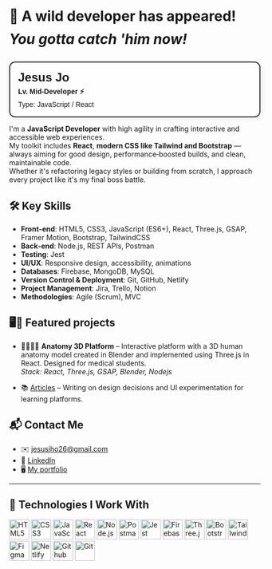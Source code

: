 # 🦑 A wild developer has appeared! <p style="margin-top: 12px;"><em>You gotta catch 'him now!</em></p>

<div style="display: flex; align-items: center; gap: 16px; background: #fefefe; border: 2px solid #333; border-radius: 12px; padding: 16px; box-shadow: 2px 2px 10px rgba(0,0,0,0.1); max-width: 500px; font-family: sans-serif;">
  <div>
    <h3 style="margin: 0; font-size: 1.5rem;">Jesus Jo</h3>
    <p style="margin: 4px 0 0 0; font-weight: bold;">Lv. Mid-Developer ⚡</p>
    <p style="margin: 4px 0 0 0;">Type: JavaScript / React</p>
  </div>
</div>

I'm a **JavaScript Developer** with high agility in crafting interactive and accessible web experiences.  
My toolkit includes **React**, **modern CSS like Tailwind and Bootstrap** — always aiming for good design, performance‑boosted builds, and clean, maintainable code.  
Whether it's refactoring legacy styles or building from scratch, I approach every project like it's my final boss battle.

## 🛠️ Key Skills

- **Front‑end**: HTML5, CSS3, JavaScript (ES6+), React, Three.js, GSAP, Framer Motion, Bootstrap, TailwindCSS
- **Back‑end**: Node.js, REST APIs, Postman
- **Testing**: Jest
- **UI/UX**: Responsive design, accessibility, animations
- **Databases**: Firebase, MongoDB, MySQL
- **Version Control & Deployment**: Git, GitHub, Netlify
- **Project Management**: Jira, Trello, Notion
- **Methodologies**: Agile (Scrum), MVC

## 🖥️🚀 Featured projects 
- 🩻👩🏼‍⚕️ **Anatomy 3D Platform** – Interactive platform with a 3D human anatomy model created in Blender and implemented using Three.js in React. Designed for medical students.  
  _Stack: React, Three.js, GSAP, Blender, Nodejs_

- 📚 [Articles](https://buymeacoffee.com/jesusjo/hora-de-un-poco-de-color) – Writing on design decisions and UI experimentation for learning platforms.


## 📬 Contact Me
- ✉️ jesusjho26@gmail.com  
- 🔗 [LinkedIn](https://www.linkedin.com/in/jesus-jo-255721210/)
- 🖥️ [My portfolio](https://jesusjoportfolio.netlify.app/)

---

## 🧰 Technologies I Work With
<p align="left">
  <img src="https://cdn.jsdelivr.net/gh/devicons/devicon/icons/html5/html5-original.svg" width="40" alt="HTML5"/>
  <img src="https://cdn.jsdelivr.net/gh/devicons/devicon/icons/css3/css3-original.svg" width="40" alt="CSS3"/>
  <img src="https://cdn.jsdelivr.net/gh/devicons/devicon/icons/javascript/javascript-original.svg" width="40" alt="JavaScript"/>
  <img src="https://cdn.jsdelivr.net/gh/devicons/devicon/icons/react/react-original.svg" width="40" alt="React"/>
  <img src="https://cdn.jsdelivr.net/gh/devicons/devicon/icons/nodejs/nodejs-original.svg" width="40" alt="Node.js"/>
  <img src="https://cdn.jsdelivr.net/gh/devicons/devicon/icons/postman/postman-original.svg" width="40" alt="Postman"/>
  <img src="https://cdn.jsdelivr.net/gh/devicons/devicon/icons/jest/jest-plain.svg" width="40" alt="Jest"/>
  <img src="https://cdn.jsdelivr.net/gh/devicons/devicon/icons/firebase/firebase-plain.svg" width="40" alt="Firebase"/>
  <img src="https://cdn.jsdelivr.net/gh/devicons/devicon/icons/threejs/threejs-original.svg" width="40" alt="Three.js"/>
  <img src="https://cdn.jsdelivr.net/gh/devicons/devicon/icons/bootstrap/bootstrap-original.svg" width="40" alt="Bootstrap"/>
  <img src="https://cdn.jsdelivr.net/gh/devicons/devicon/icons/tailwindcss/tailwindcss-original.svg" width="40" alt="Tailwind"/>
  <img src="https://cdn.jsdelivr.net/gh/devicons/devicon/icons/figma/figma-original.svg" width="40" alt="Figma"/>
  <img src="https://cdn.jsdelivr.net/gh/devicons/devicon/icons/netlify/netlify-original.svg" width="40" alt="Netlify"/>
  <img src="https://cdn.jsdelivr.net/gh/devicons/devicon/icons/github/github-original.svg" width="40" alt="Github"/>
  <img src="https://cdn.jsdelivr.net/gh/devicons/devicon/icons/git/git-original.svg" width="40" alt="Git"/>
</p>

